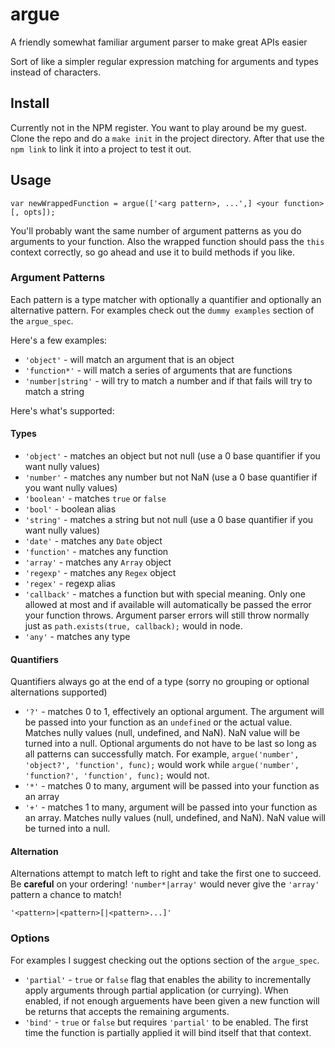 # argue
A friendly somewhat familiar argument parser to make great APIs easier

Sort of like a simpler regular expression matching for arguments and types instead of characters.

## Install
Currently not in the NPM register. You want to play around be my guest. 
Clone the repo and do a `make init` in the project directory.
After that use the `npm link` to link it into a project to test it out.

## Usage
    var newWrappedFunction = argue(['<arg pattern>, ...',] <your function> [, opts]);
You'll probably want the same number of argument patterns as you do arguments to your function.
Also the wrapped function should pass the `this` context correctly, so go ahead and use it to build methods if you like.
  
### Argument Patterns
Each pattern is a type matcher with optionally a quantifier and optionally an alternative pattern. For examples check out the `dummy examples` section of the `argue_spec`.

Here's a few examples:
* `'object'` - will match an argument that is an object
* `'function*'` - will match a series of arguments that are functions
* `'number|string'` - will try to match a number and if that fails will try to match a string
  
Here's what's supported:
#### Types
* `'object'` - matches an object but not null (use a 0 base quantifier if you want nully values)
* `'number'` - matches any number but not NaN (use a 0 base quantifier if you want nully values)
* `'boolean'` - matches `true` or `false`
* `'bool'` - boolean alias
* `'string'` - matches a string but not null (use a 0 base quantifier if you want nully values)
* `'date'` - matches any `Date` object
* `'function'` - matches any function
* `'array'` - matches any `Array` object
* `'regexp'` - matches any `Regex` object
* `'regex'` - regexp alias
* `'callback'` - matches a function but with special meaning. Only one allowed at most and if available will automatically be passed the error your function throws. Argument parser errors will still throw normally just as `path.exists(true, callback);` would in node.
* `'any'` - matches any type

#### Quantifiers
Quantifiers always go at the end of a type (sorry no grouping or optional alternations supported)

* `'?'` - matches 0 to 1, effectively an optional argument. The argument will be passed into your function as an `undefined` or the actual value. Matches nully values (null, undefined, and NaN). NaN value will be turned into a null. Optional arguments do not have to be last so long as all patterns can successfully match. For example, `argue('number', 'object?', 'function', func);` would work while `argue('number', 'function?', 'function', func);` would not.
* `'*'` - matches 0 to many, argument will be passed into your function as an array
* `'+'` - matches 1 to many, argument will be passed into your function as an array. Matches nully values (null, undefined, and NaN). NaN value will be turned into a null. 

#### Alternation
Alternations attempt to match left to right and take the first one to succeed. Be **careful** on your ordering!
`'number*|array'` would never give the `'array'` pattern a chance to match!

`'<pattern>|<pattern>[|<pattern>...]'`


### Options
For examples I suggest checking out the options section of the `argue_spec`.

* `'partial'` - `true` or `false` flag that enables the ability to incrementally apply arguments through partial application (or currying). When enabled, if not enough arguements have been given a new function will be returns that accepts the remaining arguments.
* `'bind'` - `true` or `false` but requires `'partial'` to be enabled. The first time the function is partially applied it will bind itself that that context. 
